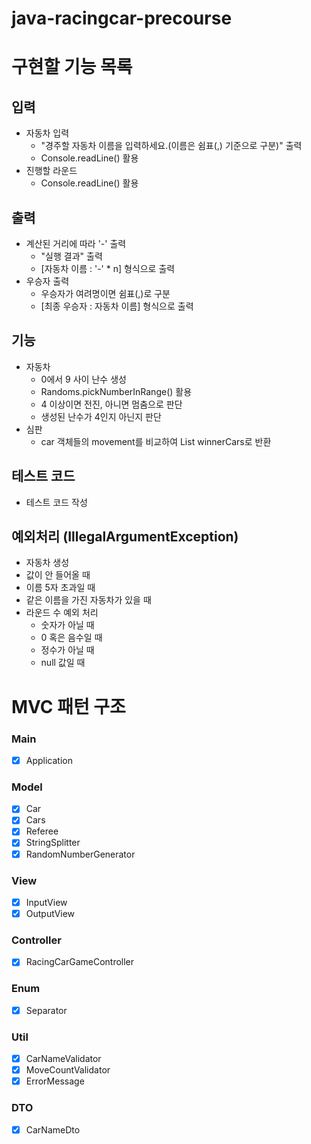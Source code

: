 # java-racingcar-precourse

# 구현할 기능 목록
## 입력
-  자동차 입력
    -  "경주할 자동차 이름을 입력하세요.(이름은 쉼표(,) 기준으로 구분)" 출력
    -  Console.readLine() 활용
-  진행할 라운드
    -  Console.readLine() 활용

## 출력
-  계산된 거리에 따라 '-' 출력
    -  "실행 결과" 출력
    -  [자동차 이름 : '-' * n] 형식으로 출력
-  우승자 출력
    -  우승자가 여려명이면 쉼표(,)로 구분
    -  [최종 우승자 : 자동차 이름] 형식으로 출력

## 기능
-  자동차 
    -  0에서 9 사이 난수 생성
    -  Randoms.pickNumberInRange() 활용
    -  4 이상이면 전진, 아니면 멈춤으로 판단
    -  생성된 난수가 4인지 아닌지 판단
-  심판 
    -  car 객체들의 movement를 비교하여 List<Car> winnerCars로 반환
## 테스트 코드
-  테스트 코드 작성

## 예외처리 (IllegalArgumentException)
-  자동차 생성
  -  값이 안 들어올 때
  -  이름 5자 초과일 때
  -  같은 이름을 가진 자동차가 있을 때
-  라운드 수 예외 처리
    -  숫자가 아닐 때
    -  0 혹은 음수일 때
    -  정수가 아닐 때
    -  null 값일 때

# MVC 패턴 구조

### Main
- [x] Application
### Model
- [x] Car
- [x] Cars
- [x] Referee
- [x] StringSplitter
- [x] RandomNumberGenerator
### View
- [x] InputView
- [x] OutputView
### Controller
- [x] RacingCarGameController
### Enum
- [x] Separator
### Util
- [x] CarNameValidator
- [x] MoveCountValidator
- [x] ErrorMessage
### DTO
- [x] CarNameDto

